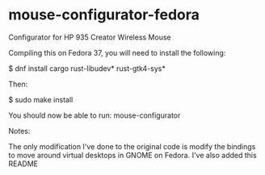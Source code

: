 # mouse-configurator-fedora
Configurator for HP 935 Creator Wireless Mouse

Compiling this on Fedora 37, you will need to install the following:

$ dnf install cargo rust-libudev* rust-gtk4-sys*

Then:

$ sudo make install

You should now be able to run: mouse-configurator

Notes:

The only modification I've done to the original code is modify the bindings to move around virtual desktops in GNOME on Fedora. I've also added this README
